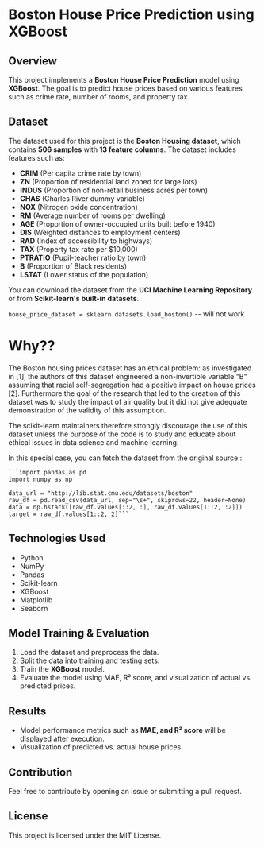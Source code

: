 # Boston House Price Prediction using XGBoost

## Overview
This project implements a **Boston House Price Prediction** model using **XGBoost**. The goal is to predict house prices based on various features such as crime rate, number of rooms, and property tax.

## Dataset
The dataset used for this project is the **Boston Housing dataset**, which contains **506 samples** with **13 feature columns**. The dataset includes features such as:
- **CRIM** (Per capita crime rate by town)
- **ZN** (Proportion of residential land zoned for large lots)
- **INDUS** (Proportion of non-retail business acres per town)
- **CHAS** (Charles River dummy variable)
- **NOX** (Nitrogen oxide concentration)
- **RM** (Average number of rooms per dwelling)
- **AGE** (Proportion of owner-occupied units built before 1940)
- **DIS** (Weighted distances to employment centers)
- **RAD** (Index of accessibility to highways)
- **TAX** (Property tax rate per $10,000)
- **PTRATIO** (Pupil-teacher ratio by town)
- **B** (Proportion of Black residents)
- **LSTAT** (Lower status of the population)

You can download the dataset from the **UCI Machine Learning Repository** or from **Scikit-learn's built-in datasets**.

`house_price_dataset = sklearn.datasets.load_boston()` -- will not work

# Why??
The Boston housing prices dataset has an ethical problem: as
investigated in [1], the authors of this dataset engineered a
non-invertible variable "B" assuming that racial self-segregation had a
positive impact on house prices [2]. Furthermore the goal of the
research that led to the creation of this dataset was to study the
impact of air quality but it did not give adequate demonstration of the
validity of this assumption.

The scikit-learn maintainers therefore strongly discourage the use of
this dataset unless the purpose of the code is to study and educate
about ethical issues in data science and machine learning.

In this special case, you can fetch the dataset from the original
source::

    ```import pandas as pd
    import numpy as np

    data_url = "http://lib.stat.cmu.edu/datasets/boston"
    raw_df = pd.read_csv(data_url, sep="\s+", skiprows=22, header=None)
    data = np.hstack([raw_df.values[::2, :], raw_df.values[1::2, :2]])
    target = raw_df.values[1::2, 2]```

## Technologies Used
- Python
- NumPy
- Pandas
- Scikit-learn
- XGBoost
- Matplotlib
- Seaborn

## Model Training & Evaluation
1. Load the dataset and preprocess the data.
2. Split the data into training and testing sets.
3. Train the **XGBoost** model.
4. Evaluate the model using MAE, R² score, and visualization of actual vs. predicted prices.

## Results
- Model performance metrics such as **MAE, and R² score** will be displayed after execution.
- Visualization of predicted vs. actual house prices.

## Contribution
Feel free to contribute by opening an issue or submitting a pull request.

## License
This project is licensed under the MIT License.
